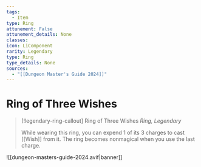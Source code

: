 ```yaml
---
tags:
  - Item
type: Ring
attunement: False
attunement_details: None
classes:
icon: LiComponent
rarity: Legendary
type: Ring
type_details: None
sources: 
  - "[[Dungeon Master's Guide 2024]]"
---
```

# Ring of Three Wishes
>[!legendary-ring-callout] Ring of Three Wishes
>_Ring, Legendary_
>
>While wearing this ring, you can expend 1 of its 3 charges to cast [[Wish]] from it. The ring becomes nonmagical when you use the last charge.
>


![[dungeon-masters-guide-2024.avif|banner]]